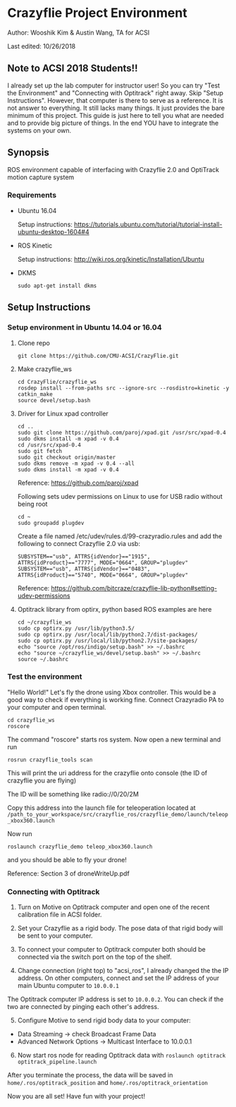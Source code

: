 # Crazyflie Project Environment

Author: Wooshik Kim & Austin Wang, TA for ACSI

Last edited: 10/26/2018 

## Note to ACSI 2018 Students!!

I already set up the lab computer for instructor user! So you can try "Test the Environment" and "Connecting with Optitrack" right away. Skip "Setup Instructions". However, that computer is there to serve as a reference. It is not answer to everything. It still lacks many things. It just provides the bare minimum of this project. This guide is just here to tell you what are needed and to provide big picture of things. In the end YOU have to integrate the systems on your own. 

## Synopsis

ROS environment capable of interfacing with Crazyflie 2.0 and OptiTrack motion capture system

### Requirements

- Ubuntu 16.04 

	Setup instructions: https://tutorials.ubuntu.com/tutorial/tutorial-install-ubuntu-desktop-1604#4 

- ROS Kinetic

	Setup instructions: http://wiki.ros.org/kinetic/Installation/Ubuntu 
	
- DKMS
	```
	sudo apt-get install dkms
	```

## Setup Instructions

### Setup environment in Ubuntu 14.04 or 16.04

1) Clone repo
	```
	git clone https://github.com/CMU-ACSI/CrazyFlie.git
	```

2) Make crazyflie_ws
	```
	cd CrazyFlie/crazyflie_ws
	rosdep install --from-paths src --ignore-src --rosdistro=kinetic -y
	catkin_make
	source devel/setup.bash
	```

3) Driver for Linux xpad controller 
	```
	cd ..
	sudo git clone https://github.com/paroj/xpad.git /usr/src/xpad-0.4
	sudo dkms install -m xpad -v 0.4
	cd /usr/src/xpad-0.4
	sudo git fetch
	sudo git checkout origin/master
	sudo dkms remove -m xpad -v 0.4 --all
	sudo dkms install -m xpad -v 0.4
	```
	Reference: https://github.com/paroj/xpad
	
	Following sets udev permissions on Linux to use for USB radio without being root
	```
	cd ~
	sudo groupadd plugdev
	```

	Create a file named /etc/udev/rules.d/99-crazyradio.rules and add the following to connect Crazyflie 2.0 via usb:
	```
	SUBSYSTEM=="usb", ATTRS{idVendor}=="1915", ATTRS{idProduct}=="7777", MODE="0664", GROUP="plugdev"
	SUBSYSTEM=="usb", ATTRS{idVendor}=="0483", ATTRS{idProduct}=="5740", MODE="0664", GROUP="plugdev"
	```
	Reference: https://github.com/bitcraze/crazyflie-lib-python#setting-udev-permissions

4) Optitrack library from optirx, python based ROS examples are here
	```
	cd ~/crazyflie_ws
	sudo cp optirx.py /usr/lib/python3.5/  
	sudo cp optirx.py /usr/local/lib/python2.7/dist-packages/
	sudo cp optirx.py /usr/local/lib/python2.7/site-packages/
	echo "source /opt/ros/indigo/setup.bash" >> ~/.bashrc
	echo "source ~/crazyflie_ws/devel/setup.bash" >> ~/.bashrc
	source ~/.bashrc
	```

### Test the environment

"Hello World!" Let's fly the drone using Xbox controller. This would be a good way to check if everything is working fine. 
Connect Crazyradio PA to your computer and open terminal. 
```
cd crazyflie_ws
roscore
```

The command "roscore" starts ros system. Now open a new terminal and run
```
rosrun crazyflie_tools scan
```

This will print the uri address for the crazyflie onto console (the ID of crazyflie you are flying)

The ID will be something like radio://0/20/2M

Copy this address into the launch file for teleoperation located at `/path_to_your_workspace/src/crazyflie_ros/crazyflie_demo/launch/teleop_xbox360.launch`

Now run 
```
roslaunch crazyflie_demo teleop_xbox360.launch
```
and you should be able to fly your drone! 

Reference: Section 3 of droneWriteUp.pdf 


### Connecting with Optitrack

1) Turn on Motive on Optitrack computer and open one of the recent calibration 
file in ACSI folder. 

2) Set your Crazyflie as a rigid body. The pose data of that rigid body will be sent to your computer. 

3) To connect your computer to Optitrack computer both should be connected via the switch port on the top of the shelf. 

4) Change connection (right top) to "acsi_ros", I already changed the the IP address. On other computers, connect and set the IP address of your main Ubuntu computer to `10.0.0.1 `

The Optitrack computer IP address is set to `10.0.0.2`. You can check if the two are connected by pinging each other's address.

5) Configure Motive to send rigid body data to your computer:
- Data Streaming -> check Broadcast Frame Data
- Advanced Network Options -> Multicast Interface to 10.0.0.1

6) Now start ros node for reading Optitrack data with `roslaunch optitrack optitrack_pipeline.launch`

After you terminate the process, the data will be saved in `home/.ros/optitrack_position` and `home/.ros/optitrack_orientation`


Now you are all set!
Have fun with your project! 

